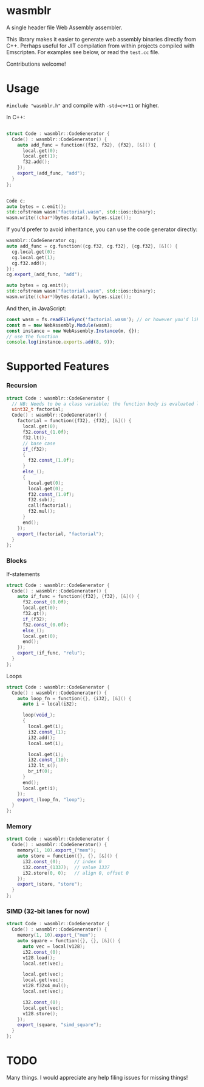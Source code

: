 # wasmblr
A single header file Web Assembly assembler.

This library makes it easier to generate web assembly binaries directly from C++.
Perhaps useful for JIT compilation from within projects compiled with Emscripten.
For examples see below, or read the `test.cc` file.

Contributions welcome!

# Usage

`#include "wasmblr.h"` and compile with `-std=c++11` or higher.

In C++:

```cpp

struct Code : wasmblr::CodeGenerator {
  Code() : wasmblr::CodeGenerator() {
    auto add_func = function({f32, f32}, {f32}, [&]() {
      local.get(0);
      local.get(1);
      f32.add();
    });
    export_(add_func, "add");
  }
};


Code c;
auto bytes = c.emit();
std::ofstream wasm("factorial.wasm", std::ios::binary);
wasm.write((char*)bytes.data(), bytes.size());
```

If you'd prefer to avoid inheritance, you can use the code generator directly:

```cpp
wasmblr::CodeGenerator cg;
auto add_func = cg.function({cg.f32, cg.f32}, {cg.f32}, [&]() {
  cg.local.get(0);
  cg.local.get(1);
  cg.f32.add();
});
cg.export_(add_func, "add");

auto bytes = cg.emit();
std::ofstream wasm("factorial.wasm", std::ios::binary);
wasm.write((char*)bytes.data(), bytes.size());
```

And then, in JavaScript:

```javascript
const wasm = fs.readFileSync('factorial.wasm'); // or however you'd like to load it
const m = new WebAssembly.Module(wasm);
const instance = new WebAssembly.Instance(m, {});
// use the function
console.log(instance.exports.add(8, 9));
```

# Supported Features

### Recursion

```cpp
struct Code : wasmblr::CodeGenerator {
  // NB: Needs to be a class variable; the function body is evaluated later
  uint32_t factorial;
  Code() : wasmblr::CodeGenerator() {
    factorial = function({f32}, {f32}, [&]() {
      local.get(0);
      f32.const_(1.0f);
      f32.lt();
      // base case
      if_(f32);
      {
        f32.const_(1.0f);
      }
      else_();
      {
        local.get(0);
        local.get(0);
        f32.const_(1.0f);
        f32.sub();
        call(factorial);
        f32.mul();
      }
      end();
    });
    export_(factorial, "factorial");
  }
};
```

### Blocks

If-statements

```cpp
struct Code : wasmblr::CodeGenerator {
  Code() : wasmblr::CodeGenerator() {
    auto if_func = function({f32}, {f32}, [&]() {
      f32.const_(0.0f);
      local.get(0);
      f32.gt();
      if_(f32);
      f32.const_(0.0f);
      else_();
      local.get(0);
      end();
    });
    export_(if_func, "relu");
  }
};
```

Loops

```cpp
struct Code : wasmblr::CodeGenerator {
  Code() : wasmblr::CodeGenerator() {
    auto loop_fn = function({}, {i32}, [&]() {
      auto i = local(i32);

      loop(void_);
      {
        local.get(i);
        i32.const_(1);
        i32.add();
        local.set(i);

        local.get(i);
        i32.const_(10);
        i32.lt_s();
        br_if(0);
      }
      end();
      local.get(i);
    });
    export_(loop_fn, "loop");
  }
};
```

### Memory

```cpp
struct Code : wasmblr::CodeGenerator {
  Code() : wasmblr::CodeGenerator() {
    memory(1, 10).export_("mem");
    auto store = function({}, {}, [&]() {
      i32.const_(0);     // index 0
      i32.const_(1337);  // value 1337
      i32.store(0, 0);   // align 0, offset 0
    });
    export_(store, "store");
  }
};
```

### SIMD (32-bit lanes for now)

```cpp
struct Code : wasmblr::CodeGenerator {
  Code() : wasmblr::CodeGenerator() {
    memory(1, 10).export_("mem");
    auto square = function({}, {}, [&]() {
      auto vec = local(v128);
      i32.const_(0);
      v128.load();
      local.set(vec);

      local.get(vec);
      local.get(vec);
      v128.f32x4_mul();
      local.set(vec);

      i32.const_(0);
      local.get(vec);
      v128.store();
    });
    export_(square, "simd_square");
  }
};
```


# TODO

Many things. I would appreciate any help filing issues for missing things!
